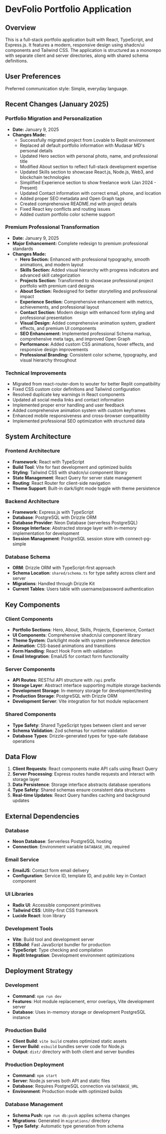# DevFolio Portfolio Application

## Overview

This is a full-stack portfolio application built with React, TypeScript, and Express.js. It features a modern, responsive design using shadcn/ui components and Tailwind CSS. The application is structured as a monorepo with separate client and server directories, along with shared schema definitions.

## User Preferences

Preferred communication style: Simple, everyday language.

## Recent Changes (January 2025)

### Portfolio Migration and Personalization
- **Date:** January 9, 2025
- **Changes Made:**
  - Successfully migrated project from Lovable to Replit environment
  - Replaced all default portfolio information with Mudasar MD's personal details
  - Updated Hero section with personal photo, name, and professional title
  - Modified About section to reflect full-stack development expertise
  - Updated Skills section to showcase React.js, Node.js, Web3, and blockchain technologies
  - Simplified Experience section to show freelance work (Jan 2024 - Present)
  - Updated Contact information with correct email, phone, and location
  - Added proper SEO metadata and Open Graph tags
  - Created comprehensive README.md with project details
  - Fixed React key conflicts and routing issues
  - Added custom portfolio color scheme support

### Premium Professional Transformation
- **Date:** January 9, 2025
- **Major Enhancement:** Complete redesign to premium professional standards
- **Changes Made:**
  - **Hero Section:** Enhanced with professional typography, smooth animations, and modern layout
  - **Skills Section:** Added visual hierarchy with progress indicators and advanced skill categorization
  - **Projects Section:** Transformed to showcase professional project portfolio with premium card designs
  - **About Section:** Redesigned for better storytelling and professional impact
  - **Experience Section:** Comprehensive enhancement with metrics, achievements, and professional layout
  - **Contact Section:** Modern design with enhanced form styling and professional presentation
  - **Visual Design:** Added comprehensive animation system, gradient effects, and premium UI components
  - **SEO Enhancement:** Implemented professional Schema markup, comprehensive meta tags, and improved Open Graph
  - **Performance:** Added custom CSS animations, hover effects, and responsive design improvements
  - **Professional Branding:** Consistent color scheme, typography, and visual hierarchy throughout

### Technical Improvements
- Migrated from react-router-dom to wouter for better Replit compatibility
- Fixed CSS custom color definitions and Tailwind configuration
- Resolved duplicate key warnings in React components
- Updated all social media links and contact information
- Implemented proper error handling and user feedback
- Added comprehensive animation system with custom keyframes
- Enhanced mobile responsiveness and cross-browser compatibility
- Implemented professional SEO optimization with structured data

## System Architecture

### Frontend Architecture
- **Framework**: React with TypeScript
- **Build Tool**: Vite for fast development and optimized builds
- **Styling**: Tailwind CSS with shadcn/ui component library
- **State Management**: React Query for server state management
- **Routing**: React Router for client-side navigation
- **Theme Support**: Built-in dark/light mode toggle with theme persistence

### Backend Architecture
- **Framework**: Express.js with TypeScript
- **Database**: PostgreSQL with Drizzle ORM
- **Database Provider**: Neon Database (serverless PostgreSQL)
- **Storage Interface**: Abstracted storage layer with in-memory implementation for development
- **Session Management**: PostgreSQL session store with connect-pg-simple

### Database Schema
- **ORM**: Drizzle ORM with TypeScript-first approach
- **Schema Location**: `shared/schema.ts` for type safety across client and server
- **Migrations**: Handled through Drizzle Kit
- **Current Tables**: Users table with username/password authentication

## Key Components

### Client Components
- **Portfolio Sections**: Hero, About, Skills, Projects, Experience, Contact
- **UI Components**: Comprehensive shadcn/ui component library
- **Theme System**: Dark/light mode with system preference detection
- **Animation**: CSS-based animations and transitions
- **Form Handling**: React Hook Form with validation
- **Email Integration**: EmailJS for contact form functionality

### Server Components
- **API Routes**: RESTful API structure with `/api` prefix
- **Storage Layer**: Abstract interface supporting multiple storage backends
- **Development Storage**: In-memory storage for development/testing
- **Production Storage**: PostgreSQL with Drizzle ORM
- **Development Server**: Vite integration for hot module replacement

### Shared Components
- **Type Safety**: Shared TypeScript types between client and server
- **Schema Validation**: Zod schemas for runtime validation
- **Database Types**: Drizzle-generated types for type-safe database operations

## Data Flow

1. **Client Requests**: React components make API calls using React Query
2. **Server Processing**: Express routes handle requests and interact with storage layer
3. **Data Persistence**: Storage interface abstracts database operations
4. **Type Safety**: Shared schemas ensure consistent data structures
5. **Real-time Updates**: React Query handles caching and background updates

## External Dependencies

### Database
- **Neon Database**: Serverless PostgreSQL hosting
- **Connection**: Environment variable `DATABASE_URL` required

### Email Service
- **EmailJS**: Contact form email delivery
- **Configuration**: Service ID, template ID, and public key in Contact component

### UI Libraries
- **Radix UI**: Accessible component primitives
- **Tailwind CSS**: Utility-first CSS framework
- **Lucide React**: Icon library

### Development Tools
- **Vite**: Build tool and development server
- **ESBuild**: Fast JavaScript bundler for production
- **TypeScript**: Type checking and compilation
- **Replit Integration**: Development environment optimizations

## Deployment Strategy

### Development
- **Command**: `npm run dev`
- **Features**: Hot module replacement, error overlays, Vite development server
- **Database**: Uses in-memory storage or development PostgreSQL instance

### Production Build
- **Client Build**: `vite build` creates optimized static assets
- **Server Build**: `esbuild` bundles server code for Node.js
- **Output**: `dist/` directory with both client and server bundles

### Production Deployment
- **Command**: `npm start`
- **Server**: Node.js serves both API and static files
- **Database**: Requires PostgreSQL connection via `DATABASE_URL`
- **Environment**: Production mode with optimized builds

### Database Management
- **Schema Push**: `npm run db:push` applies schema changes
- **Migrations**: Generated in `migrations/` directory
- **Type Safety**: Automatic type generation from schema